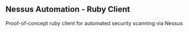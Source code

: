 ## Nessus Automation - Ruby Client

Proof-of-concept ruby client for automated security scanning via Nessus